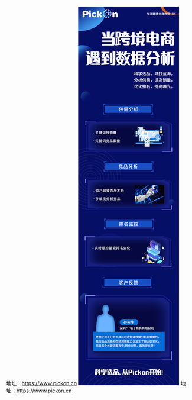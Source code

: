 地址：https://www.pickon.cn
![Pickon选品工具](https://github.com/pickon-cn/.github/blob/main/profile/Pickon%E6%B5%B7%E6%8A%A5-small.png)
地址：https://www.pickon.cn
